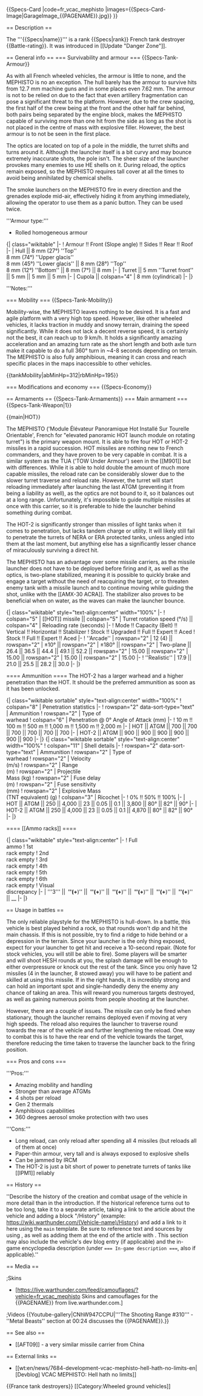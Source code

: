 {{Specs-Card
|code=fr_vcac_mephisto
|images={{Specs-Card-Image|GarageImage_{{PAGENAME}}.jpg}}
}}

== Description ==

<!-- ''In the description, the first part should be about the history of the creation and combat usage of the vehicle, as well as its key features. In the second part, tell the reader about the ground vehicle in the game. Insert a screenshot of the vehicle, so that if the novice player does not remember the vehicle by name, he will immediately understand what kind of vehicle the article is talking about.'' -->

The '''{{Specs|name}}''' is a rank {{Specs|rank}} French tank destroyer {{Battle-rating}}. It was introduced in [[Update "Danger Zone"]].

== General info ==
=== Survivability and armour ===
{{Specs-Tank-Armour}}

<!-- ''Describe armour protection. Note the most well protected and key weak areas. Appreciate the layout of modules as well as the number and location of crew members. Is the level of armour protection sufficient, is the placement of modules helpful for survival in combat? If necessary use a visual template to indicate the most secure and weak zones of the armour.'' -->

As with all French wheeled vehicles, the armour is little to none, and the MEPHISTO is no an exception. The hull barely has the armour to survive hits from 12.7 mm machine guns and in some places even 7.62 mm. The armour is not to be relied on due to the fact that even artillery fragmentation can pose a significant threat to the platform. However, due to the crew spacing, the first half of the crew being at the front and the other half far behind, both pairs being separated by the engine block, makes the MEPHISTO capable of surviving more than one hit from the side as long as the shot is not placed in the centre of mass with explosive filler. However, the best armour is to not be seen in the first place.

The optics are located on top of a pole in the middle, the turret shifts and turns around it. Although the launcher itself is a bit curvy and may bounce extremely inaccurate shots, the pole isn't. The sheer size of the launcher provokes many enemies to use HE shells on it. During reload, the optics remain exposed, so the MEPHISTO requires tall cover at all the times to avoid being annihilated by chemical shells.

The smoke launchers on the MEPHISTO fire in every direction and the grenades explode mid-air, effectively hiding it from anything immediately, allowing the operator to use them as a panic button. They can be used twice.

'''Armour type:'''

- Rolled homogeneous armour

{| class="wikitable"
|-
! Armour !! Front (Slope angle) !! Sides !! Rear !! Roof
|-
| Hull || 8 mm (27°) ''Top''<br>8 mm (74°) ''Upper glacis''<br>8 mm (45°) ''Lower glacis'' || 8 mm (28°) ''Top'' <br> 8 mm (12°) ''Bottom'' || 8 mm (7°) || 8 mm
|-
| Turret || 5 mm ''Turret front'' || 5 mm || 5 mm || 5 mm
|-
| Cupola || colspan="4" | 8 mm (cylindrical)
|-
|}

'''Notes:''' <!-- Any additional notes which the user needs to be aware of -->

<!-- Example: * Suspension wheels are 20 mm thick, tracks are 30 mm thick, and torsion bars are 60 mm thick. -->

=== Mobility ===
{{Specs-Tank-Mobility}}

<!-- ''Write about the mobility of the ground vehicle. Estimate the specific power and manoeuvrability, as well as the maximum speed forwards and backwards.'' -->

Mobility-wise, the MEPHISTO leaves nothing to be desired. It is a fast and agile platform with a very high top speed. However, like other wheeled vehicles, it lacks traction in muddy and snowy terrain, draining the speed significantly. While it does not lack a decent reverse speed, it is certainly not the best, it can reach up to 9 km/h. It holds a significantly amazing acceleration and an amazing turn rate as the short length and both axle turn make it capable to do a full 360° turn in ~4-8 seconds depending on terrain. The MEPHISTO is also fully amphibious, meaning it can cross and reach specific places in the maps inaccessible to other vehicles.

{{tankMobility|abMinHp=312|rbMinHp=195}}

=== Modifications and economy ===
{{Specs-Economy}}

== Armaments ==
{{Specs-Tank-Armaments}}
=== Main armament ===
{{Specs-Tank-Weapon|1}}

<!-- ''Give the reader information about the characteristics of the main gun. Assess its effectiveness in a battle based on the reloading speed, ballistics and the power of shells. Do not forget about the flexibility of the fire, that is how quickly the cannon can be aimed at the target, open fire on it and aim at another enemy. Add a link to the main article on the gun: <code><nowiki>{{main|Name of the weapon}}</nowiki></code>. Describe in general terms the ammunition available for the main gun. Give advice on how to use them and how to fill the ammunition storage.'' -->

{{main|HOT}}

The MEPHISTO ('Module Élévateur Panoramique Hot Installé Sur Tourelle Orientable', French for "elevated panoramic HOT launch module on rotating turret") is the primary weapon mount. It is able to fire four HOT or HOT-2 missiles in a rapid succession. HOT missiles are nothing new to French commanders, and they have proven to be very capable in combat. It is a similar system as the TUA ('TOW Under Armour') seen in the [[M901]] but with differences. While it is able to hold double the amount of much more capable missiles, the reload rate can be considerably slower due to the slower turret traverse and reload rate. However, the turret will start reloading immediately after launching the last ATGM (preventing it from being a liability as well), as the optics are not bound to it, so it balances out at a long range. Unfortunately, it's impossible to guide multiple missiles at once with this carrier, so it is preferable to hide the launcher behind something during combat.

The HOT-2 is significantly stronger than missiles of light tanks when it comes to penetration, but lacks tandem charge or utility. It will likely still fail to penetrate the turrets of NERA or ERA protected tanks, unless angled into them at the last moment, but anything else has a significantly lesser chance of miraculously surviving a direct hit.

The MEPHISTO has an advantage over some missile carriers, as the missile launcher does not have to be deployed before firing and it, as well as the optics, is two-plane stabilized, meaning it is possible to quickly brake and engage a target without the need of reacquiring the target, or to threaten enemy tank with a missile launch and to continue moving while guiding the shot, unlike with the [[AMX-30 ACRA]]. The stabilizer also proves to be beneficial when on water, as the waves can make the launcher bounce.

{| class="wikitable" style="text-align:center" width="100%"
|-
! colspan="5" | [[HOT]] missile || colspan="5" | Turret rotation speed (°/s) || colspan="4" | Reloading rate (seconds)
|-
! Mode !! Capacity (Belt) !! Vertical !! Horizontal !! Stabilizer
! Stock !! Upgraded !! Full !! Expert !! Aced
! Stock !! Full !! Expert !! Aced
|-
! ''Arcade''
| rowspan="2" | 12 (4) || rowspan="2" | ±10° || rowspan="2" | ±180° || rowspan="2" | Two-plane || 26.4 || 36.5 || 44.4 || 49.1 || 52.2 || rowspan="2" | 15.00 || rowspan="2" | 15.00 || rowspan="2" | 15.00 || rowspan="2" | 15.00
|-
! ''Realistic''
| 17.9 || 21.0 || 25.5 || 28.2 || 30.0
|-
|}

==== Ammunition ====
The HOT-2 has a larger warhead and a higher penetration than the HOT. It should be the preferred ammunition as soon as it has been unlocked.

{| class="wikitable sortable" style="text-align:center" width="100%"
! colspan="8" | Penetration statistics
|-
! rowspan="2" data-sort-type="text" | Ammunition
! rowspan="2" | Type of<br>warhead
! colspan="6" | Penetration @ 0° Angle of Attack (mm)
|-
! 10 m !! 100 m !! 500 m !! 1,000 m !! 1,500 m !! 2,000 m
|-
| HOT || ATGM || 700 || 700 || 700 || 700 || 700 || 700
|-
| HOT-2 || ATGM || 900 || 900 || 900 || 900 || 900 || 900
|-
|}
{| class="wikitable sortable" style="text-align:center" width="100%"
! colspan="11" | Shell details
|-
! rowspan="2" data-sort-type="text" | Ammunition
! rowspan="2" | Type of<br>warhead
! rowspan="2" | Velocity<br>(m/s)
! rowspan="2" | Range<br>(m)
! rowspan="2" | Projectile<br>Mass (kg)
! rowspan="2" | Fuse delay<br>(m)
! rowspan="2" | Fuse sensitivity<br>(mm)
! rowspan="2" | Explosive Mass<br>(TNT equivalent) (g)
! colspan="3" | Ricochet
|-
! 0% !! 50% !! 100%
|-
| HOT || ATGM || 250 || 4,000 || 23 || 0.05 || 0.1 || 3,800 || 80° || 82° || 90°
|-
| HOT-2 || ATGM || 250 || 4,000 || 23 || 0.05 || 0.1 || 4,870 || 80° || 82° || 90°
|-
|}

==== [[Ammo racks]] ====

<!-- [[File:Ammoracks_{{PAGENAME}}.png|right|thumb|x250px|[[Ammo racks]] of the {{PAGENAME}}]] -->
<!-- '''Last updated:''' -->

{| class="wikitable" style="text-align:center"
|-
! Full<br>ammo
! 1st<br>rack empty
! 2nd<br>rack empty
! 3rd<br>rack empty
! 4th<br>rack empty
! 5th<br>rack empty
! 6th<br>rack empty
! Visual<br>discrepancy
|-
| '''3''' || **&nbsp;''(+**)'' || **&nbsp;''(+**)'' || **&nbsp;''(+**)'' || **&nbsp;''(+**)'' || **&nbsp;''(+**)'' || **&nbsp;''(+**)'' || \_\_
|-
|}

== Usage in battles ==

<!-- ''Describe the tactics of playing in the vehicle, the features of using vehicles in the team and advice on tactics. Refrain from creating a "guide" - do not impose a single point of view but instead give the reader food for thought. Describe the most dangerous enemies and give recommendations on fighting them. If necessary, note the specifics of the game in different modes (AB, RB, SB).'' -->

The only reliable playstyle for the MEPHISTO is hull-down. In a battle, this vehicle is best played behind a rock, so that rounds won't dip and hit the main chassis. If this is not possible, try to find a ridge to hide behind or a depression in the terrain. Since your launcher is the only thing exposed, expect for your launcher to get hit and receive a 10-second repair. (Note for stock vehicles, you will still be able to fire). Some players will be smarter and will shoot HESH rounds at you, the splash damage will be enough to either overpressure or knock out the rest of the tank. Since you only have 12 missiles (4 in the launcher, 8 stowed away) you will have to be patient and skilled at using this missile. If in the right hands, it is incredibly strong and can hold an important spot and single-handedly deny the enemy any chance of taking an area. This will reward you numerous targets destroyed, as well as gaining numerous points from people shooting at the launcher.

However, there are a couple of issues. The missile can only be fired when stationary, though the launcher remains deployed even if moving at very high speeds. The reload also requires the launcher to traverse round towards the rear of the vehicle and further lengthening the reload. One way to combat this is to have the rear end of the vehicle towards the target, therefore reducing the time taken to traverse the launcher back to the firing position.

=== Pros and cons ===

<!-- ''Summarise and briefly evaluate the vehicle in terms of its characteristics and combat effectiveness. Mark its pros and cons in a bulleted list. Try not to use more than 6 points for each of the characteristics. Avoid using categorical definitions such as "bad", "good" and the like - use substitutions with softer forms such as "inadequate" and "effective".'' -->

'''Pros:'''

- Amazing mobility and handling
- Stronger than average ATGMs
- 4 shots per reload
- Gen 2 thermals
- Amphibious capabilities
- 360 degrees aerosol smoke protection with two uses

'''Cons:'''

- Long reload, can only reload after spending all 4 missiles (but reloads all of them at once)
- Paper-thin armour, very tall and is always exposed to explosive shells
- Can be jammed by IRCM
- The HOT-2 is just a bit short of power to penetrate turrets of tanks like [[IPM1]] reliably

== History ==

<!-- ''Describe the history of the creation and combat usage of the vehicle in more detail than in the introduction. If the historical reference turns out to be too long, take it to a separate article, taking a link to the article about the vehicle and adding a block "/History" (example: <nowiki>https://wiki.warthunder.com/(Vehicle-name)/History</nowiki>) and add a link to it here using the <code>main</code> template. Be sure to reference text and sources by using <code><nowiki><ref></ref></nowiki></code>, as well as adding them at the end of the article with <code><nowiki><references /></nowiki></code>. This section may also include the vehicle's dev blog entry (if applicable) and the in-game encyclopedia description (under <code><nowiki>=== In-game description ===</nowiki></code>, also if applicable).'' -->

''Describe the history of the creation and combat usage of the vehicle in more detail than in the introduction. If the historical reference turns out to be too long, take it to a separate article, taking a link to the article about the vehicle and adding a block "/History" (example: <nowiki>https://wiki.warthunder.com/(Vehicle-name)/History</nowiki>) and add a link to it here using the <code>main</code> template. Be sure to reference text and sources by using <code><nowiki><ref></ref></nowiki></code>, as well as adding them at the end of the article with <code><nowiki><references /></nowiki></code>. This section may also include the vehicle's dev blog entry (if applicable) and the in-game encyclopedia description (under <code><nowiki>=== In-game description ===</nowiki></code>, also if applicable).''

== Media ==

<!-- ''Excellent additions to the article would be video guides, screenshots from the game, and photos.'' -->

;Skins

- [https://live.warthunder.com/feed/camouflages/?vehicle=fr_vcac_mephisto Skins and camouflages for the {{PAGENAME}} from live.warthunder.com.]

;Videos
{{Youtube-gallery|CNhW947CCPU|'''The Shooting Range #310''' - ''Metal Beasts'' section at 00:24 discusses the {{PAGENAME}}.}}

== See also ==

<!-- ''Links to the articles on the War Thunder Wiki that you think will be useful for the reader, for example:''
* ''reference to the series of the vehicles;''
* ''links to approximate analogues of other nations and research trees.'' -->

- [[AFT09]] - a very similar missile carrier from China

== External links ==

<!-- ''Paste links to sources and external resources, such as:''
* ''topic on the official game forum;''
* ''other literature.'' -->

- [[wt:en/news/7684-development-vcac-mephisto-hell-hath-no-limits-en|[Devblog] VCAC MEPHISTO: Hell hath no limits]]

{{France tank destroyers}}
[[Category:Wheeled ground vehicles]]
